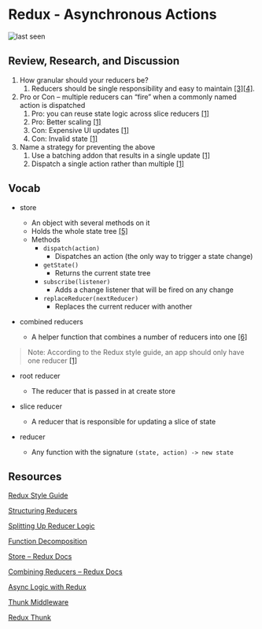 # Redux - Asynchronous Actions

![last seen](https://img.shields.io/github/last-commit/CullenSharp/reading-notes)

## Review, Research, and Discussion

1. How granular should your reducers be?
    1. Reducers should be single responsibility and easy to maintain [[3]](https://redux.js.org/usage/structuring-reducers/splitting-reducer-logic)[[4]](https://stackoverflow.com/questions/947874/what-is-functional-decomposition).
1. Pro or Con – multiple reducers can “fire” when a commonly named action is dispatched
    1. Pro: you can reuse state logic across slice reducers [[1]](https://redux.js.org/style-guide/style-guide)
    1. Pro: Better scaling [[1]](https://redux.js.org/style-guide/style-guide)
    1. Con: Expensive UI updates [[1]](https://redux.js.org/style-guide/style-guide)
    1. Con: Invalid state [[1]](https://redux.js.org/style-guide/style-guide)
1. Name a strategy for preventing the above
    1. Use a batching addon that results in a single update [[1]](https://redux.js.org/style-guide/style-guide)
    1. Dispatch a single action rather than multiple [[1]](https://redux.js.org/style-guide/style-guide)

## Vocab

<!-- what is bikeshedding, anti-patterns, and  -->

* store
  * An object with several methods on it
  * Holds the whole state tree [[5]](https://redux.js.org/api/store)
  * Methods
    * `dispatch(action)`
      * Dispatches an action (the only way to trigger a state change)
    * `getState()`
      * Returns the current state tree
    * `subscribe(listener)`
      * Adds a change listener that will be fired on any change
    * `replaceReducer(nextReducer)`
      * Replaces the current reducer with another

* combined reducers
  * A helper function that combines a number of reducers into one [[6]](https://redux.js.org/api/combinereducers)

> Note: According to the Redux style guide, an app should only have one reducer [[1]](https://redux.js.org/style-guide/style-guide)

* root reducer
  * The reducer that is passed in at create store

* slice reducer
  * A reducer that is responsible for updating a slice of state

* reducer
  * Any function with the signature `(state, action) -> new state`

## Resources

[Redux Style Guide](https://redux.js.org/style-guide/style-guide)

[Structuring Reducers](https://redux.js.org/usage/structuring-reducers/structuring-reducers)

[Splitting Up Reducer Logic](https://redux.js.org/usage/structuring-reducers/splitting-reducer-logic)

[Function Decomposition](https://stackoverflow.com/questions/947874/what-is-functional-decomposition)

[Store – Redux Docs](https://redux.js.org/api/store)

[Combining Reducers – Redux Docs](https://redux.js.org/api/combinereducers)

[Async Logic with Redux](https://redux.js.org/tutorials/fundamentals/part-6-async-logic)

[Thunk Middleware](https://github.com/reduxjs/redux-thunk)

[Redux Thunk](https://www.digitalocean.com/community/tutorials/redux-redux-thunk)